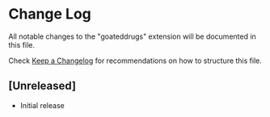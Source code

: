 # Change Log

All notable changes to the "goateddrugs" extension will be documented in this file.

Check [Keep a Changelog](http://keepachangelog.com/) for recommendations on how to structure this file.

## [Unreleased]

- Initial release
